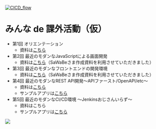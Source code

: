 [![CICD_flow](https://github.com/mamezou-tech/minna_de_kagaikatudou/actions/workflows/CICD_flow.yml/badge.svg)](https://github.com/mamezou-tech/minna_de_kagaikatudou/actions/workflows/CICD_flow.yml)

# みんな de 課外活動（仮）
- 第1回 オリエンテーション
  - 資料は[こちら](/1st_orientation/overviewofactivities.pdf)
- 第2回 最近のモダンなJavaScriptによる画面開発
  - 資料は[こちら](/2nd_javascriptfw/modern_javascript.pdf)（SaWaBeさま作成資料を利用させていただきました）
- 第3回 最近のモダンなフロントエンドの開発環境
  - 資料は[こちら](/3rd_frontenddev/modern_frontend_development.pdf)（SaWaBeさま作成資料を利用させていただきました）
- 第4回 最近のモダンなREST API開発～APIファースト/OpenAPI/etc～
  - 資料は[こちら](/4th_restapi/doc/modern_restapi_development_publicversion.pdf)
  - サンプルアプリは[こちら](/4th_restapi)
- 第5回 最近のモダンなCI/CD環境 ～Jenkinsおじさんいらず～
  - 資料はこちら
  - サンプルアプリは[こちら](/5th_cicd)
<p align="left">
  <img src="https://user-images.githubusercontent.com/60466339/110191445-d8de9b80-7e6b-11eb-8b23-f8d84050774b.png">
</p>
